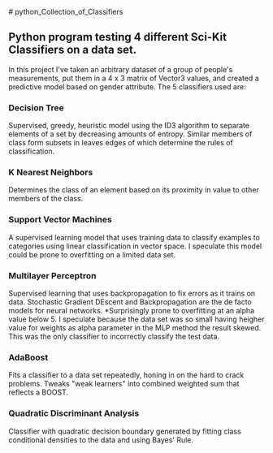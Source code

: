 <p class=font-size: 9px># python_Collection_of_Classifiers</p>
<h2>Python program testing 4 different Sci-Kit Classifiers on a data set.</h2>

In this project I've taken an arbitrary dataset of a group of people's measurements, put them in a 4 x 3 matrix of Vector3 values, and created a predictive model based on gender attribute.  The 5 classifiers used are:

<h3>
<b>Decision Tree</b>
</h3>
Supervised, greedy, heuristic model using the ID3 algorithm to separate elements of a set by decreasing amounts of entropy.  Similar members of class form subsets in leaves edges of which determine the rules of classification.  

<h3>
<b>K Nearest Neighbors</b>
</h3>
Determines the class of an element based on its proximity in value to other members of the class.

<h3>
<b>Support Vector Machines</b>
</h3>
A supervised learning model that uses training data to classify examples to categories using linear classification in vector space.  I speculate this model could be prone to overfitting on a limited data set.  

<h3><b>Multilayer Perceptron</h3></b>
Supervised learning that uses backpropagation to fix errors as it trains on data.  Stochastic Gradient DEscent and Backpropagation are the de facto models for neural networks.  
*Surprisingly prone to overfitting at an alpha value below 5.  I speculate because the data set was so small having heigher value for weights as alpha parameter in the MLP method the result skewed.  This was the only classifier to incorrectly classify the test data.  

<h3><b>AdaBoost</h3></b>
Fits a classifier to a data set repeatedly, honing in on the hard to crack problems.  Tweaks "weak learners" into combined weighted sum that reflects a BOOST.  

<h3><b>Quadratic Discriminant Analysis</h3></b>
Classifier with quadratic decision boundary generated by fitting class conditional densities to the data and using Bayes' Rule.  
